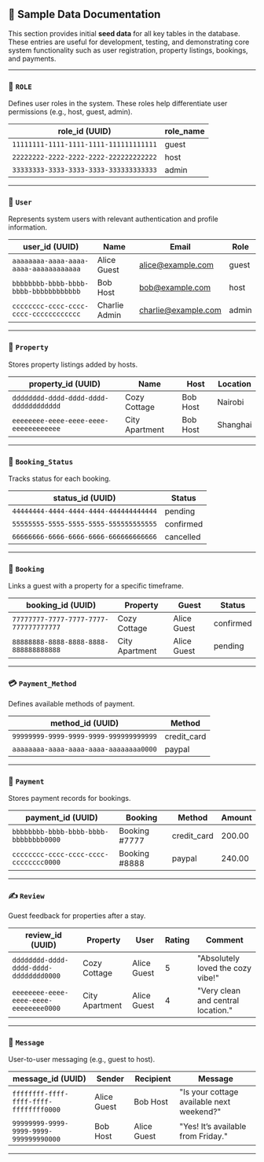 ## 📄 Sample Data Documentation

This section provides initial **seed data** for all key tables in the database. These entries are useful for development, testing, and demonstrating core system functionality such as user registration, property listings, bookings, and payments.

---

### 👤 `ROLE`

Defines user roles in the system. These roles help differentiate user permissions (e.g., host, guest, admin).

| role\_id (UUID)                        | role\_name |
| -------------------------------------- | ---------- |
| `11111111-1111-1111-1111-111111111111` | guest      |
| `22222222-2222-2222-2222-222222222222` | host       |
| `33333333-3333-3333-3333-333333333333` | admin      |

---

### 👥 `User`

Represents system users with relevant authentication and profile information.

| user\_id (UUID)                        | Name          | Email                                             | Role  |
| -------------------------------------- | ------------- | ------------------------------------------------- | ----- |
| `aaaaaaaa-aaaa-aaaa-aaaa-aaaaaaaaaaaa` | Alice Guest   | [alice@example.com](mailto:alice@example.com)     | guest |
| `bbbbbbbb-bbbb-bbbb-bbbb-bbbbbbbbbbbb` | Bob Host      | [bob@example.com](mailto:bob@example.com)         | host  |
| `cccccccc-cccc-cccc-cccc-cccccccccccc` | Charlie Admin | [charlie@example.com](mailto:charlie@example.com) | admin |

---

### 🏡 `Property`

Stores property listings added by hosts.

| property\_id (UUID)                    | Name           | Host     | Location |
| -------------------------------------- | -------------- | -------- | -------- |
| `dddddddd-dddd-dddd-dddd-dddddddddddd` | Cozy Cottage   | Bob Host | Nairobi  |
| `eeeeeeee-eeee-eeee-eeee-eeeeeeeeeeee` | City Apartment | Bob Host | Shanghai |

---

### 📅 `Booking_Status`

Tracks status for each booking.

| status\_id (UUID)                      | Status    |
| -------------------------------------- | --------- |
| `44444444-4444-4444-4444-444444444444` | pending   |
| `55555555-5555-5555-5555-555555555555` | confirmed |
| `66666666-6666-6666-6666-666666666666` | cancelled |

---

### 📖 `Booking`

Links a guest with a property for a specific timeframe.

| booking\_id (UUID)                     | Property       | Guest       | Status    |
| -------------------------------------- | -------------- | ----------- | --------- |
| `77777777-7777-7777-7777-777777777777` | Cozy Cottage   | Alice Guest | confirmed |
| `88888888-8888-8888-8888-888888888888` | City Apartment | Alice Guest | pending   |

---

### 💳 `Payment_Method`

Defines available methods of payment.

| method\_id (UUID)                      | Method       |
| -------------------------------------- | ------------ |
| `99999999-9999-9999-9999-999999999999` | credit\_card |
| `aaaaaaaa-aaaa-aaaa-aaaa-aaaaaaaa0000` | paypal       |

---

### 💸 `Payment`

Stores payment records for bookings.

| payment\_id (UUID)                     | Booking       | Method       | Amount |
| -------------------------------------- | ------------- | ------------ | ------ |
| `bbbbbbbb-bbbb-bbbb-bbbb-bbbbbbbb0000` | Booking #7777 | credit\_card | 200.00 |
| `cccccccc-cccc-cccc-cccc-cccccccc0000` | Booking #8888 | paypal       | 240.00 |

---

### ✍️ `Review`

Guest feedback for properties after a stay.

| review\_id (UUID)                      | Property       | User        | Rating | Comment                            |
| -------------------------------------- | -------------- | ----------- | ------ | ---------------------------------- |
| `dddddddd-dddd-dddd-dddd-dddddddd0000` | Cozy Cottage   | Alice Guest | 5      | "Absolutely loved the cozy vibe!"  |
| `eeeeeeee-eeee-eeee-eeee-eeeeeeee0000` | City Apartment | Alice Guest | 4      | "Very clean and central location." |

---

### 💬 `Message`

User-to-user messaging (e.g., guest to host).

| message\_id (UUID)                     | Sender      | Recipient   | Message                                   |
| -------------------------------------- | ----------- | ----------- | ----------------------------------------- |
| `ffffffff-ffff-ffff-ffff-ffffffff0000` | Alice Guest | Bob Host    | "Is your cottage available next weekend?" |
| `99999999-9999-9999-9999-999999990000` | Bob Host    | Alice Guest | "Yes! It’s available from Friday."        |

---